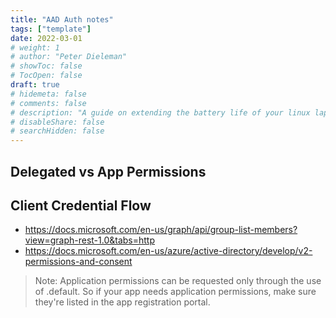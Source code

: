 ```yaml
---
title: "AAD Auth notes"
tags: ["template"]
date: 2022-03-01
# weight: 1
# author: "Peter Dieleman"
# showToc: false
# TocOpen: false
draft: true
# hidemeta: false
# comments: false
# description: "A guide on extending the battery life of your linux laptop"
# disableShare: false
# searchHidden: false
---
```


## Delegated vs App Permissions

## Client Credential Flow

- <https://docs.microsoft.com/en-us/graph/api/group-list-members?view=graph-rest-1.0&tabs=http>
- <https://docs.microsoft.com/en-us/azure/active-directory/develop/v2-permissions-and-consent>

> Note: Application permissions can be requested only through the use of .default. So if your app needs application permissions, make sure they're listed in the app registration portal.

